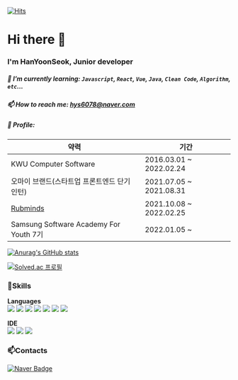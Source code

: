 [![Hits](https://hits.seeyoufarm.com/api/count/incr/badge.svg?url=https%3A%2F%2Fgithub.com%2Fhanyoonseok&count_bg=%2379C83D&title_bg=%23555555&icon=&icon_color=%23E7E7E7&title=hits&edge_flat=false)](https://hits.seeyoufarm.com)
# Hi there 👋
### I'm HanYoonSeok, Junior developer
##### 🌱 I’m currently learning: `Javascript`, `React`, `Vue`, `Java`, `Clean Code`, `Algorithm`, `etc`...
##### 📫 How to reach me: hys6078@naver.com
##### 💬 Profile: 
약력 | 기간
--|--
KWU Computer Software|2016.03.01 ~ 2022.02.24
오마이 브랜드(스타트업 프론트엔드 단기 인턴)|2021.07.05 ~ 2021.08.31
[Rubminds](https://github.com/Rubminds)|2021.10.08 ~ 2022.02.25
Samsung Software Academy For Youth 7기|2022.01.05 ~ 

[![Anurag's GitHub stats](https://github-readme-stats.vercel.app/api?username=hanyoonseok&show_icons=true&theme=radical)](https://github.com/anuraghazra/github-readme-stats)

[![Solved.ac 프로필](http://mazassumnida.wtf/api/v2/generate_badge?boj=hys6078)](https://solved.ac/hys6078)

### 🎨Skills
**Languages**  
<img src="https://img.shields.io/badge/HTML5-E34F26?style=flat-square&logo=HTML5&logoColor=white"/>
<img src="https://img.shields.io/badge/CSS-1572B6?style=flat-square&logo=CSS&logoColor=white"/>
<img src="https://img.shields.io/badge/JavaScript-F7DF1E?style=flat-square&logo=JavaScript&logoColor=white"/>
<img src="https://img.shields.io/badge/Java-007396?style=flat-square&logo=Java&logoColor=white"/>
<img src="https://img.shields.io/badge/redux-764ABC?style=flat-square&logo=Redux&logoColor=white"/>
<img src="https://img.shields.io/badge/reduxSaga-999999?style=flat-square&logo=Redux-Saga&logoColor=white"/>
<img src="https://img.shields.io/badge/TypeScript-3178C6?style=flat-square&logo=TypeScript&logoColor=white"/>

  
**IDE**  
<img src="https://img.shields.io/badge/VisualStudioCode-007ACC?style=flat-square&logo=VisualStudioCode&logoColor=white"/>
<img src="https://img.shields.io/badge/GitHub-181717?style=flat-square&logo=GitHub&logoColor=white"/>
<img src="https://img.shields.io/badge/Eclipse-2C2255?style=flat-square&logo=EclipseIDE&logoColor=white"/>

### 📫Contacts
[![Naver Badge](https://img.shields.io/badge/Naver-03C75A?style=flat-square&logo=Naver&logoColor=white&link=mailto:hys6078@naver.com)](mailto:hys6078@naver.com)

<!--
카드 추가하려면 아래에서 색 코드와 이름 찾기
https://simpleicons.org/
-->

